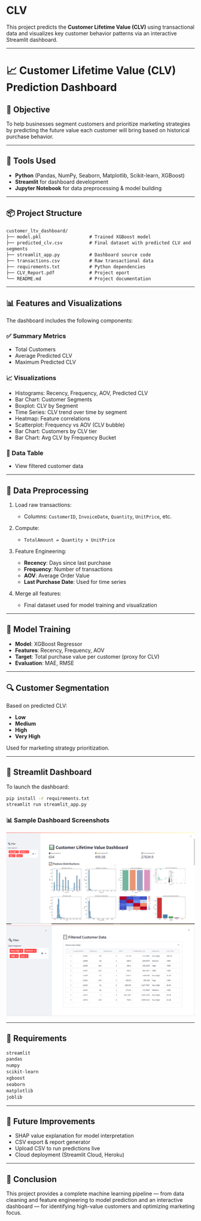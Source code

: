 # CLV


This project predicts the **Customer Lifetime Value (CLV)** using transactional data and visualizes key customer behavior patterns via an interactive Streamlit dashboard.

---
# 📈 Customer Lifetime Value (CLV) Prediction Dashboard

## 🧠 Objective

To help businesses segment customers and prioritize marketing strategies by predicting the future value each customer will bring based on historical purchase behavior.

---

## 🔧 Tools Used

- **Python** (Pandas, NumPy, Seaborn, Matplotlib, Scikit-learn, XGBoost)
- **Streamlit** for dashboard development
- **Jupyter Notebook** for data preprocessing & model building

---

## 📦 Project Structure

```
customer_ltv_dashboard/
├── model.pkl                  # Trained XGBoost model
├── predicted_clv.csv          # Final dataset with predicted CLV and segments
├── streamlit_app.py           # Dashboard source code
├── transactions.csv           # Raw transactional data
├── requirements.txt           # Python dependencies
├── CLV_Report.pdf             # Project eport
└── README.md                  # Project documentation
```

---

## 📊 Features and Visualizations

The dashboard includes the following components:

### ✅ Summary Metrics
- Total Customers
- Average Predicted CLV
- Maximum Predicted CLV

### 📈 Visualizations
- Histograms: Recency, Frequency, AOV, Predicted CLV
- Bar Chart: Customer Segments
- Boxplot: CLV by Segment
- Time Series: CLV trend over time by segment
- Heatmap: Feature correlations
- Scatterplot: Frequency vs AOV (CLV bubble)
- Bar Chart: Customers by CLV tier
- Bar Chart: Avg CLV by Frequency Bucket

### 📄 Data Table
- View filtered customer data

---

## 📂 Data Preprocessing

1. Load raw transactions:
   - Columns: `CustomerID`, `InvoiceDate`, `Quantity`, `UnitPrice`, etc.

2. Compute:
   - `TotalAmount = Quantity × UnitPrice`

3. Feature Engineering:
   - **Recency**: Days since last purchase
   - **Frequency**: Number of transactions
   - **AOV**: Average Order Value
   - **Last Purchase Date**: Used for time series

4. Merge all features:
   - Final dataset used for model training and visualization

---

## 🧠 Model Training

- **Model**: XGBoost Regressor
- **Features**: Recency, Frequency, AOV
- **Target**: Total purchase value per customer (proxy for CLV)
- **Evaluation**: MAE, RMSE

---

## 🔍 Customer Segmentation

Based on predicted CLV:
- **Low**
- **Medium**
- **High**
- **Very High**

Used for marketing strategy prioritization.

---

## 🚀 Streamlit Dashboard

To launch the dashboard:

```bash
pip install -r requirements.txt
streamlit run streamlit_app.py
```
### 📊 Sample Dashboard Screenshots

![Dashboard 1](Dashboard1.png)
![Dashboard 2](Dashboard2.png)

---

## 📁 Requirements

```txt
streamlit
pandas
numpy
scikit-learn
xgboost
seaborn
matplotlib
joblib
```

---

## 📌 Future Improvements

- SHAP value explanation for model interpretation
- CSV export & report generator
- Upload CSV to run predictions live
- Cloud deployment (Streamlit Cloud, Heroku)

---

## 🏁 Conclusion

This project provides a complete machine learning pipeline — from data cleaning and feature engineering to model prediction and an interactive dashboard — for identifying high-value customers and optimizing marketing focus.
